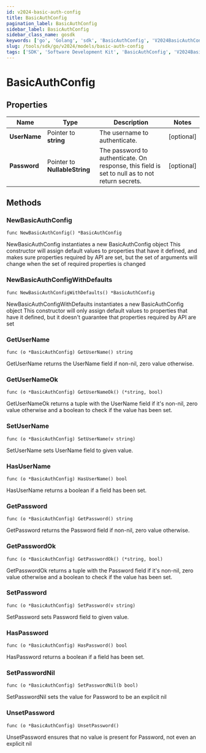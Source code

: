 ```yaml
---
id: v2024-basic-auth-config
title: BasicAuthConfig
pagination_label: BasicAuthConfig
sidebar_label: BasicAuthConfig
sidebar_class_name: gosdk
keywords: ['go', 'Golang', 'sdk', 'BasicAuthConfig', 'V2024BasicAuthConfig'] 
slug: /tools/sdk/go/v2024/models/basic-auth-config
tags: ['SDK', 'Software Development Kit', 'BasicAuthConfig', 'V2024BasicAuthConfig']
---
```


# BasicAuthConfig

## Properties

Name | Type | Description | Notes
------------ | ------------- | ------------- | -------------
**UserName** | Pointer to **string** | The username to authenticate. | [optional] 
**Password** | Pointer to **NullableString** | The password to authenticate. On response, this field is set to null as to not return secrets. | [optional] 

## Methods

### NewBasicAuthConfig

`func NewBasicAuthConfig() *BasicAuthConfig`

NewBasicAuthConfig instantiates a new BasicAuthConfig object
This constructor will assign default values to properties that have it defined,
and makes sure properties required by API are set, but the set of arguments
will change when the set of required properties is changed

### NewBasicAuthConfigWithDefaults

`func NewBasicAuthConfigWithDefaults() *BasicAuthConfig`

NewBasicAuthConfigWithDefaults instantiates a new BasicAuthConfig object
This constructor will only assign default values to properties that have it defined,
but it doesn't guarantee that properties required by API are set

### GetUserName

`func (o *BasicAuthConfig) GetUserName() string`

GetUserName returns the UserName field if non-nil, zero value otherwise.

### GetUserNameOk

`func (o *BasicAuthConfig) GetUserNameOk() (*string, bool)`

GetUserNameOk returns a tuple with the UserName field if it's non-nil, zero value otherwise
and a boolean to check if the value has been set.

### SetUserName

`func (o *BasicAuthConfig) SetUserName(v string)`

SetUserName sets UserName field to given value.

### HasUserName

`func (o *BasicAuthConfig) HasUserName() bool`

HasUserName returns a boolean if a field has been set.

### GetPassword

`func (o *BasicAuthConfig) GetPassword() string`

GetPassword returns the Password field if non-nil, zero value otherwise.

### GetPasswordOk

`func (o *BasicAuthConfig) GetPasswordOk() (*string, bool)`

GetPasswordOk returns a tuple with the Password field if it's non-nil, zero value otherwise
and a boolean to check if the value has been set.

### SetPassword

`func (o *BasicAuthConfig) SetPassword(v string)`

SetPassword sets Password field to given value.

### HasPassword

`func (o *BasicAuthConfig) HasPassword() bool`

HasPassword returns a boolean if a field has been set.

### SetPasswordNil

`func (o *BasicAuthConfig) SetPasswordNil(b bool)`

 SetPasswordNil sets the value for Password to be an explicit nil

### UnsetPassword
`func (o *BasicAuthConfig) UnsetPassword()`

UnsetPassword ensures that no value is present for Password, not even an explicit nil

